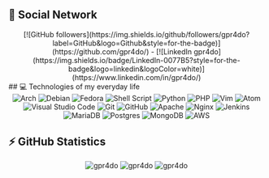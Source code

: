 ## 🚀 Social Network 
<div align="center">
[![GitHub followers](https://img.shields.io/github/followers/gpr4do?label=GitHub&logo=Github&style=for-the-badge)](https://github.com/gpr4do/) - [![LinkedIn gpr4do](https://img.shields.io/badge/LinkedIn-0077B5?style=for-the-badge&logo=linkedin&logoColor=white)](https://www.linkedin.com/in/gpr4do/) 
</div>
## 💻 Technologies of my everyday life
<div align="center">

<img alt="Arch" src="https://img.shields.io/badge/Arch%20Linux-1793D1?logo=arch-linux&logoColor=fff&style=for-the-badge" /> 
<img alt="Debian" src="https://img.shields.io/badge/Debian-D70A53?style=for-the-badge&logo=debian&logoColor=white" />
<img alt="Fedora" src="https://img.shields.io/badge/Fedora-294172?style=for-the-badge&logo=fedora&logoColor=white" />

<img alt="Shell Script" src="https://img.shields.io/badge/shell_script-%23121011.svg?style=for-the-badge&logo=gnu-bash&logoColor=white"/> 
<img alt="Python" src="https://img.shields.io/badge/python-%2314354C.svg?style=for-the-badge&logo=python&logoColor=white"/> 
<img alt="PHP" src="https://img.shields.io/badge/php-%23777BB4.svg?style=for-the-badge&logo=php&logoColor=white" />

<img alt="Vim" src="https://img.shields.io/badge/VIM-%2311AB00.svg?style=for-the-badge&logo=vim&logoColor=white"/>
<img alt="Atom" src="https://img.shields.io/badge/Atom-%2366595C.svg?style=for-the-badge&logo=atom&logoColor=white" />
<img alt="Visual Studio Code" src="https://img.shields.io/badge/VisualStudioCode-0078d7.svg?style=for-the-badge&logo=visual-studio-code&logoColor=white"/> 
 
<img alt="Git" src="https://img.shields.io/badge/git-%23F05033.svg?style=for-the-badge&logo=git&logoColor=white"/> 
<img alt="GitHub" src="https://img.shields.io/badge/github-%23121011.svg?style=for-the-badge&logo=github&logoColor=white"/> 

<img alt="Apache" src="https://img.shields.io/badge/apache-%23D42029.svg?style=for-the-badge&logo=apache&logoColor=white"/> 
<img alt="Nginx" src="https://img.shields.io/badge/nginx-%23009639.svg?style=for-the-badge&logo=nginx&logoColor=white"/> 
<img alt="Jenkins" src="https://img.shields.io/badge/jenkins-%232C5263.svg?style=for-the-badge&logo=jenkins&logoColor=white" />

<img alt="MariaDB" src="https://img.shields.io/badge/MariaDB-003545?style=for-the-badge&logo=mariadb&logoColor=white" />
<img alt="Postgres" src ="https://img.shields.io/badge/postgres-%23316192.svg?style=for-the-badge&logo=postgresql&logoColor=white"/> 
<img alt="MongoDB" src ="https://img.shields.io/badge/MongoDB-%234ea94b.svg?style=for-the-badge&logo=mongodb&logoColor=white"/> 
<img alt="AWS" src="https://img.shields.io/badge/AWS-%23FF9900.svg?style=for-the-badge&logo=amazon-aws&logoColor=white"/>
</div>

## ⚡ GitHub Statistics
<div align="center">
<img src="https://github-readme-stats.vercel.app/api/top-langs?username=gpr4do&show_icons=true&theme=dark&locale=en&layout=compact" alt="gpr4do"/>
<img src="https://github-readme-stats.vercel.app/api?username=gpr4do&show_icons=true&theme=dark&locale=en" alt="gpr4do"/>
<img src="https://github-readme-streak-stats.herokuapp.com/?user=gpr4do&theme=dark" alt="gpr4do"/>
</div>
